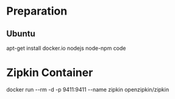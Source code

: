 
# Preparation

## Ubuntu

apt-get install docker.io nodejs node-npm code


# Zipkin Container

docker run --rm -d -p 9411:9411 --name zipkin openzipkin/zipkin

